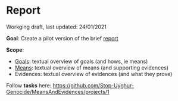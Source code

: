 # Report

Workging draft, last updated: 24/01/2021

**Goal**: Create a pilot version of the brief [report](Report.pdf)

**Scope**:

- [Goals](Goals.pdf): textual overview of goals (and hows, ie means)
- [Means](Means.pdf): textual overview of means (and supporting evidences)
- Evidences: textual overview of evidences (and what they prove)

Follow **tasks** here: https://github.com/Stop-Uyghur-Genocide/MeansAndEvidences/projects/1

